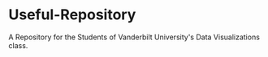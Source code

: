 # Useful-Repository

A Repository for the Students of Vanderbilt University's
Data Visualizations class.
